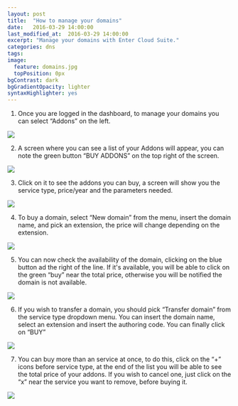 ```yaml
---
layout: post
title:  "How to manage your domains"
date:   2016-03-29 14:00:00
last_modified_at:  2016-03-29 14:00:00
excerpt: "Manage your domains with Enter Cloud Suite."
categories: dns
tags:
image:
  feature: domains.jpg
  topPosition: 0px
bgContrast: dark
bgGradientOpacity: lighter
syntaxHighlighter: yes
---
```

1. Once you are logged in the dashboard, to manage your domains you can select “Addons” on the left. 
<img class="responsive-guide-img" src="{{ site.baseurl_posts_img }}ecs-dns-domain-01.png">

2. A screen where you can see a list of your Addons will appear, you can note the green button “BUY ADDONS” on the top right of the screen.
<img class="responsive-guide-img" src="{{ site.baseurl_posts_img }}ecs-dns-domain-02.png">

3. Click on it to see the addons you can buy, a screen will show you the service type, price/year and the parameters needed. 
<img class="responsive-guide-img" src="{{ site.baseurl_posts_img }}ecs-dns-domain-03.png">

4. To buy a domain, select “New domain” from the menu, insert the domain name, and pick an extension, the price will change depending on the extension. 
<img class="responsive-guide-img" src="{{ site.baseurl_posts_img }}ecs-dns-domain-04.png">

5. You can now check the availability of the domain, clicking on the blue button ad the right of the line. If it's available, you will be able to click on the green “buy” near the total price, otherwise you will be notified the domain is not available. 
<img class="responsive-guide-img" src="{{ site.baseurl_posts_img }}ecs-dns-domain-05.png">

6. If you wish to transfer a domain, you should pick “Transfer domain” from the service type dropdown menu.  You can insert the domain name, select an extension and insert the authoring code. You can finally click on “BUY” 
<img class="responsive-guide-img" src="{{ site.baseurl_posts_img }}ecs-dns-domain-06.png">

7. You can buy more than an service at once, to do this, click on the “+” icons before service type, at the end of the list you will be able to see the total price of your addons. If you wish to cancel one, just click on the “x”  near the service you want to remove, before buying it. 
<img class="responsive-guide-img" src="{{ site.baseurl_posts_img }}ecs-dns-domain-07.png">